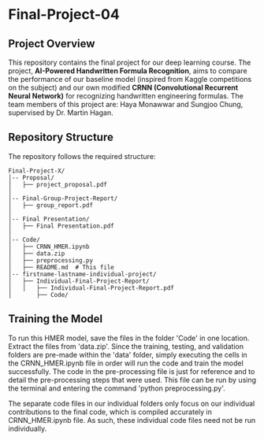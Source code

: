 # Final-Project-04

## Project Overview
This repository contains the final project for our deep learning course. The project, **AI-Powered Handwritten Formula Recognition**, aims to compare the performance of our baseline model (inspired from Kaggle competitions on the subject) and our own modified **CRNN (Convolutional Recurrent Neural Network)** for recognizing handwritten engineering formulas. The team members of this project are: Haya Monawwar and Sungjoo Chung, supervised by Dr. Martin Hagan.

## Repository Structure
The repository follows the required structure:

```
Final-Project-X/
│-- Proposal/
│   ├── project_proposal.pdf
│
│-- Final-Group-Project-Report/
│   ├── group_report.pdf
│
│-- Final Presentation/
│   ├── Final Presentation.pdf
│
│-- Code/
│   ├── CRNN_HMER.ipynb
│   ├── data.zip
│   ├── preprocessing.py
│   ├── README.md  # This file
│-- firstname-lastname-individual-project/
│   ├── Individual-Final-Project-Report/
│   │   ├── Individual-Final-Project-Report.pdf
│       ├── Code/
```
## Training the Model
To run this HMER model, save the files in the folder 'Code' in one location. Extract the files from 'data.zip'. Since the training, testing, and validation folders are pre-made within the 'data' folder, simply executing the cells in the CRNN_HMER.ipynb file in order will run the code and train the model successfully. The code in the pre-processing file is just for reference and to detail the pre-processing steps that were used. This file can be run by using the terminal and entering the command 'python preprocessing.py'. 

The separate code files in our individual folders only focus on our individual contributions to the final code, which is compiled accurately in CRNN_HMER.ipynb file. As such, these individual code files need not be run individually.
